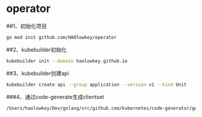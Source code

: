 # operator

##1、初始化项目
```bash
go mod init github.com/HAOlowkey/operator
```

##2、kubebuilder初始化
```bash
kubebuilder init --domain haolowkey.github.io
```

##3、kubebuilder创建api
```bash
kubebuilder create api --group application --version v1 --kind Unit
```

###4、通过code-generate生成clientset
```bash
/Users/haolowkey/Dev/golang/src/github.com/kubernetes/code-generator/generate-groups.sh all github.com/HAOlowkey/operator/generated github.com/HAOlowkey/operator/api application.haolowkey.github.io:v1 --go-header-file=./hack/boilerplate.go.txt --output-base  ../../../
```